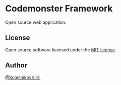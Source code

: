 # Codemonster Framework

Open source web application.

## License

Open source software licensed under the [MIT license](https://opensource.org/licenses/MIT).

## Author

[@KolesnikovKirill](https://github.com/kolesnikovKirill)